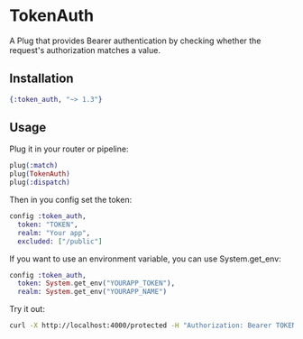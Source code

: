 # TokenAuth

A Plug that provides Bearer authentication by checking whether the request's authorization matches a value.

## Installation

```elixir
{:token_auth, "~> 1.3"}
```

## Usage

Plug it in your router or pipeline:

```elixir
plug(:match)
plug(TokenAuth)
plug(:dispatch)
```

Then in you config set the token:

```elixir
config :token_auth,
  token: "TOKEN",
  realm: "Your app",
  excluded: ["/public"]
```

If you want to use an environment variable, you can use System.get_env:

```elixir
config :token_auth,
  token: System.get_env("YOURAPP_TOKEN"),
  realm: System.get_env("YOURAPP_NAME")
```

Try it out:

```sh
curl -X http://localhost:4000/protected -H "Authorization: Bearer TOKEN"
```

